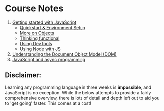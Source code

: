 # Course Notes

1. [Getting started with JavaScript](basics)
   - [Quickstart & Environment Setup](quickstart)
   - [More on Objects](basics/objects)
   - [Thinking functional](basics/functions)
   - [Using DevTools](devtools)
   - [Using Node with JS](node)
2. [Understanding the Document Object Model (DOM)](dom)
3. [JavaScript and async programming](async)

## Disclaimer:
Learning any programming language in three weeks is **impossible**,
and JavaScript is no exception. While the below attempts to provide a fairly
comprehensive overview, there is lots of detail and depth left out to aid you
to 'get going' faster. This comes at a cost!
